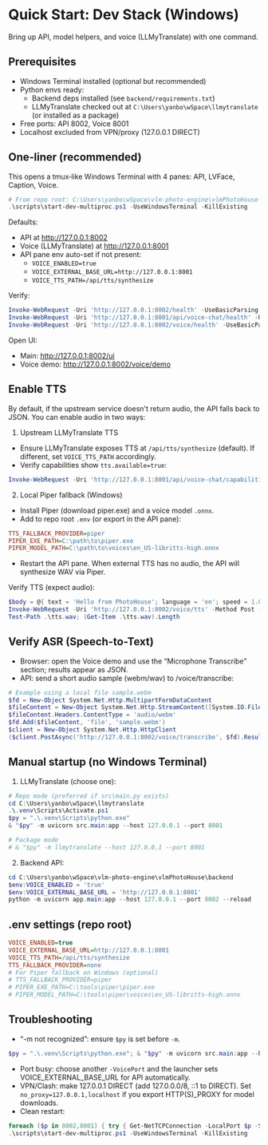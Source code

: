 # Quick Start: Dev Stack (Windows)

Bring up API, model helpers, and voice (LLMyTranslate) with one command.

## Prerequisites
- Windows Terminal installed (optional but recommended)
- Python envs ready:
  - Backend deps installed (see `backend/requirements.txt`)
  - LLMyTranslate checked out at `C:\Users\yanbo\wSpace\llmytranslate` (or installed as a package)
- Free ports: API 8002, Voice 8001
- Localhost excluded from VPN/proxy (127.0.0.1 DIRECT)

## One‑liner (recommended)
This opens a tmux‑like Windows Terminal with 4 panes: API, LVFace, Caption, Voice.

```powershell
# From repo root: C:\Users\yanbo\wSpace\vlm-photo-engine\vlmPhotoHouse
.\scripts\start-dev-multiproc.ps1 -UseWindowsTerminal -KillExisting
```

Defaults:
- API at http://127.0.0.1:8002
- Voice (LLMyTranslate) at http://127.0.0.1:8001
- API pane env auto-set if not present:
  - `VOICE_ENABLED=true`
  - `VOICE_EXTERNAL_BASE_URL=http://127.0.0.1:8001`
  - `VOICE_TTS_PATH=/api/tts/synthesize`

Verify:
```powershell
Invoke-WebRequest -Uri 'http://127.0.0.1:8002/health' -UseBasicParsing
Invoke-WebRequest -Uri 'http://127.0.0.1:8001/api/voice-chat/health' -UseBasicParsing
Invoke-WebRequest -Uri 'http://127.0.0.1:8002/voice/health' -UseBasicParsing
```

Open UI:
- Main: http://127.0.0.1:8002/ui
- Voice demo: http://127.0.0.1:8002/voice/demo

## Enable TTS
By default, if the upstream service doesn't return audio, the API falls back to JSON. You can enable audio in two ways:

1) Upstream LLMyTranslate TTS
- Ensure LLMyTranslate exposes TTS at `/api/tts/synthesize` (default). If different, set `VOICE_TTS_PATH` accordingly.
- Verify capabilities show `tts.available=true`:
```powershell
Invoke-WebRequest -Uri 'http://127.0.0.1:8001/api/voice-chat/capabilities' -UseBasicParsing | Select-Object -ExpandProperty Content
```

2) Local Piper fallback (Windows)
- Install Piper (download piper.exe) and a voice model `.onnx`.
- Add to repo root `.env` (or export in the API pane):
```ini
TTS_FALLBACK_PROVIDER=piper
PIPER_EXE_PATH=C:\path\to\piper.exe
PIPER_MODEL_PATH=C:\path\to\voices\en_US-libritts-high.onnx
```
- Restart the API pane. When external TTS has no audio, the API will synthesize WAV via Piper.

Verify TTS (expect audio):
```powershell
$body = @{ text = 'Hello from PhotoHouse'; language = 'en'; speed = 1.0 } | ConvertTo-Json
Invoke-WebRequest -Uri 'http://127.0.0.1:8002/voice/tts' -Method Post -ContentType 'application/json' -Body $body -OutFile .\tts.wav
Test-Path .\tts.wav; (Get-Item .\tts.wav).Length
```

## Verify ASR (Speech-to-Text)
- Browser: open the Voice demo and use the “Microphone Transcribe” section; results appear as JSON.
- API: send a short audio sample (webm/wav) to /voice/transcribe:
```powershell
# Example using a local file sample.webm
$fd = New-Object System.Net.Http.MultipartFormDataContent
$fileContent = New-Object System.Net.Http.StreamContent([System.IO.File]::OpenRead("sample.webm"))
$fileContent.Headers.ContentType = 'audio/webm'
$fd.Add($fileContent, 'file', 'sample.webm')
$client = New-Object System.Net.Http.HttpClient
($client.PostAsync('http://127.0.0.1:8002/voice/transcribe', $fd).Result.Content.ReadAsStringAsync().Result)
```

## Manual startup (no Windows Terminal)
1) LLMyTranslate (choose one):
```powershell
# Repo mode (preferred if src\main.py exists)
cd C:\Users\yanbo\wSpace\llmytranslate
.\.venv\Scripts\Activate.ps1
$py = ".\.venv\Scripts\python.exe"
& "$py" -m uvicorn src.main:app --host 127.0.0.1 --port 8001

# Package mode
# & "$py" -m llmytranslate --host 127.0.0.1 --port 8001
```

2) Backend API:
```powershell
cd C:\Users\yanbo\wSpace\vlm-photo-engine\vlmPhotoHouse\backend
$env:VOICE_ENABLED = 'true'
$env:VOICE_EXTERNAL_BASE_URL = 'http://127.0.0.1:8001'
python -m uvicorn app.main:app --host 127.0.0.1 --port 8002 --reload
```

## .env settings (repo root)
```ini
VOICE_ENABLED=true
VOICE_EXTERNAL_BASE_URL=http://127.0.0.1:8001
VOICE_TTS_PATH=/api/tts/synthesize
TTS_FALLBACK_PROVIDER=none
# For Piper fallback on Windows (optional)
# TTS_FALLBACK_PROVIDER=piper
# PIPER_EXE_PATH=C:\tools\piper\piper.exe
# PIPER_MODEL_PATH=C:\tools\piper\voices\en_US-libritts-high.onnx
```

## Troubleshooting
- “-m not recognized”: ensure `$py` is set before `-m`.
```powershell
$py = ".\.venv\Scripts\python.exe"; & "$py" -m uvicorn src.main:app --host 127.0.0.1 --port 8001
```
- Port busy: choose another `-VoicePort` and the launcher sets VOICE_EXTERNAL_BASE_URL for API automatically.
- VPN/Clash: make 127.0.0.1 DIRECT (add 127.0.0.0/8, ::1 to DIRECT). Set `no_proxy=127.0.0.1,localhost` if you export HTTP(S)_PROXY for model downloads.
- Clean restart:
```powershell
foreach ($p in 8002,8001) { try { Get-NetTCPConnection -LocalPort $p -State Listen | Select -Expand OwningProcess -Unique | % { Stop-Process -Id $_ -Force } } catch {} }
.\scripts\start-dev-multiproc.ps1 -UseWindowsTerminal -KillExisting
```
